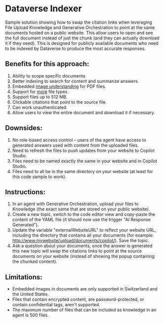 # Dataverse Indexer

Sample solution showing how to swap the citation links when leveraging File Upload Knowledge and Generative Orchestration to point at the same documents hosted on a public website. This allow users to open and see the full document instead of just the chunk (and they can actually download it if they need). This is designed for publicly available documents who need to be indexed by Dataverse to produce the most accurate responses. 

## Benefits for this approach:
1.	Ability to scope specific documents
1.	Better indexing to search for content and summarize answers.
1.	Embedded [image understanding](https://learn.microsoft.com/en-us/microsoft-copilot-studio/knowledge-add-file-upload#annotated-image-support-preview) for PDF files.
1.	Support for [more](https://learn.microsoft.com/microsoft-copilot-studio/knowledge-add-file-upload#supported-document-types) file types.
1.	Support files up to 512 MB.
1.	Clickable citations that point to the source file.
1.	Can work unauthenticated.
1.  Allow users to view the entire document and download it if necessary.

## Downsides:
1.	No role-based access control – users of the agent have access to generated answers used with content from the uploaded files.
1.	Need to refresh the files to push updates from your website to Copilot Studio.
1.  Files need to be named exactly the same in your website and in Copilot Studio.
1.  Files need to all be in the same directory on your website (at least for this code sample to work).

## Instructions:
1.	In an agent with Generative Orchestration, upload your files to Knowledge (the exact same that are stored on your public website).
1.  Create a new topic, switch to the code editor view and copy-paste the content of the YAML file (it should now use the trigger "AI  Response Generated").
1.	Update the variable "externalWebsiteURL" to reflect your website URL, including the directory that contains all your documents (for example: http://www.mywebsite/upload/documents/copilot/). Save the topic.
1.  Ask a question about your documents, once the answer is generated this new topic will swap the citations links to point at the source documents on your website (instead of showing the popup containing the chunked content).

## Limitations:
 - Embedded images in documents are only supported in Switzerland and the United States.
 - Files that contain encrypted content, are password-protected, or contain confidential tags, aren't supported.
 - The maximum number of files that can be included as knowledge in an agent is 500 files.
